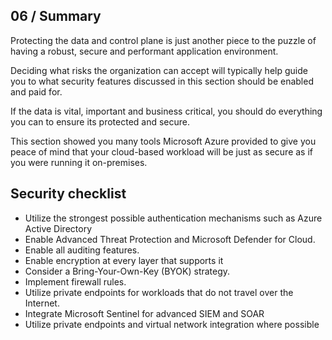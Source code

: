 ## 06 / Summary

Protecting the data and control plane is just another piece to the puzzle of having a robust, secure and performant application environment.

Deciding what risks the organization can accept will typically help guide you to what security features discussed in this section should be enabled and paid for.

If the data is vital, important and business critical, you should do everything you can to ensure its protected and secure.

This section showed you many tools Microsoft Azure provided to give you peace of mind that your cloud-based workload will be just as secure as if you were running it on-premises.

## Security checklist

- Utilize the strongest possible authentication mechanisms such as Azure Active Directory
- Enable Advanced Threat Protection and Microsoft Defender for Cloud.
- Enable all auditing features.
- Enable encryption at every layer that supports it
- Consider a Bring-Your-Own-Key (BYOK) strategy.
- Implement firewall rules.
- Utilize private endpoints for workloads that do not travel over the Internet.
- Integrate Microsoft Sentinel for advanced SIEM and SOAR
- Utilize private endpoints and virtual network integration where possible

